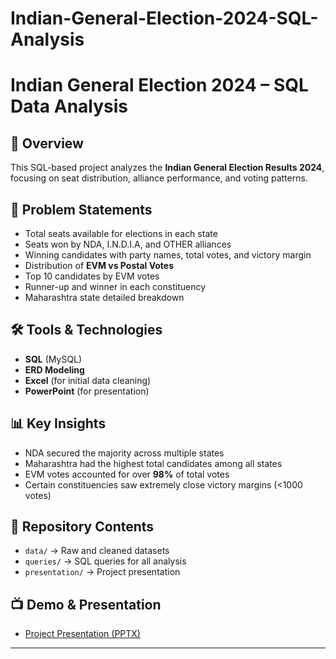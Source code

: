 # Indian-General-Election-2024-SQL-Analysis
# Indian General Election 2024 – SQL Data Analysis

## 📌 Overview
This SQL-based project analyzes the **Indian General Election Results 2024**, focusing on seat distribution, alliance performance, and voting patterns.

## 🎯 Problem Statements
- Total seats available for elections in each state
- Seats won by NDA, I.N.D.I.A, and OTHER alliances
- Winning candidates with party names, total votes, and victory margin
- Distribution of **EVM vs Postal Votes**
- Top 10 candidates by EVM votes
- Runner-up and winner in each constituency
- Maharashtra state detailed breakdown

## 🛠️ Tools & Technologies
- **SQL** (MySQL)
- **ERD Modeling**
- **Excel** (for initial data cleaning)
- **PowerPoint** (for presentation)

## 📊 Key Insights
- NDA secured the majority across multiple states
- Maharashtra had the highest total candidates among all states
- EVM votes accounted for over **98%** of total votes
- Certain constituencies saw extremely close victory margins (<1000 votes)

## 📂 Repository Contents
- `data/` → Raw and cleaned datasets
- `queries/` → SQL queries for all analysis
- `presentation/` → Project presentation

## 📺 Demo & Presentation
- [Project Presentation (PPTX)](./presentation/Indian_General_Election_2024.pptx)

---
